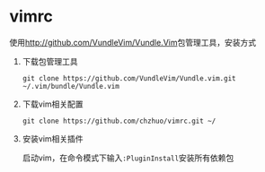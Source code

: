 # vimrc

使用<http://github.com/VundleVim/Vundle.Vim>包管理工具，安装方式

1. 下载包管理工具

   ```shell
   git clone https://github.com/VundleVim/Vundle.vim.git ~/.vim/bundle/Vundle.vim
   ```

2. 下载vim相关配置

   ```shell
   git clone https://github.com/chzhuo/vimrc.git ~/
   ```

3. 安装vim相关插件

   启动vim，在命令模式下输入`:PluginInstall`安装所有依赖包

